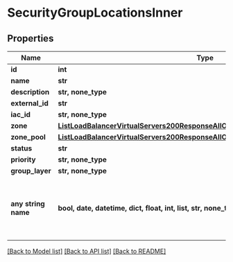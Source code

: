 # SecurityGroupLocationsInner


## Properties
Name | Type | Description | Notes
------------ | ------------- | ------------- | -------------
**id** | **int** |  | [optional] 
**name** | **str** |  | [optional] 
**description** | **str, none_type** |  | [optional] 
**external_id** | **str** |  | [optional] 
**iac_id** | **str, none_type** |  | [optional] 
**zone** | [**ListLoadBalancerVirtualServers200ResponseAllOfLoadBalancerInstancesInnerSslCert**](ListLoadBalancerVirtualServers200ResponseAllOfLoadBalancerInstancesInnerSslCert.md) |  | [optional] 
**zone_pool** | [**ListLoadBalancerVirtualServers200ResponseAllOfLoadBalancerInstancesInnerSslCert**](ListLoadBalancerVirtualServers200ResponseAllOfLoadBalancerInstancesInnerSslCert.md) |  | [optional] 
**status** | **str** |  | [optional] 
**priority** | **str, none_type** |  | [optional] 
**group_layer** | **str, none_type** |  | [optional] 
**any string name** | **bool, date, datetime, dict, float, int, list, str, none_type** | any string name can be used but the value must be the correct type | [optional]

[[Back to Model list]](../README.md#documentation-for-models) [[Back to API list]](../README.md#documentation-for-api-endpoints) [[Back to README]](../README.md)


